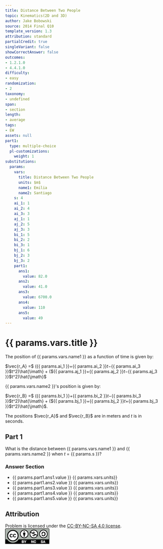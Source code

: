 ```yaml
---
title: Distance Between Two People
topic: Kinematics(2D and 3D)
author: Jake Bobowski
source: 2014 Final Q10
template_version: 1.3
attribution: standard
partialCredit: true
singleVariant: false
showCorrectAnswer: false
outcomes:
- 1.2.1.0
- 4.4.1.0
difficulty:
- easy
randomization:
- 2
taxonomy:
- undefined
span:
- section
length:
- average
tags:
- EW
assets: null
part1:
  type: multiple-choice
  pl-customizations:
    weight: 1
substitutions:
  params:
    vars:
      title: Distance Between Two People
      units: $m$
      name1: Emilia
      name2: Santiago
    s: 4
    ai_1: 1
    ai_2: 4
    ai_3: 3
    aj_1: 1
    aj_2: 5
    aj_3: 3
    bi_1: 5
    bi_2: 2
    bi_3: 1
    bj_1: 6
    bj_2: 3
    bj_3: 2
    part1:
      ans1:
        value: 82.0
      ans2:
        value: 41.0
      ans3:
        value: 6700.0
      ans4:
        value: 110
      ans5:
        value: 49
---
```

# {{ params.vars.title }}
The position of {{ params.vars.name1 }} as a function of time is given by:

$\vec{r_A} =$ ({{ params.ai_1 }}$+${{ params.ai_2 }}$t-${{ params.ai_3 }}$t^2)\hat{\imath} + (${{ params.aj_1 }}$+${{ params.aj_2 }}$t-${{ params.aj_3 }}$t^2)\hat{\jmath}$

{{ params.vars.name2 }}'s position is given by:

$\vec{r_B} =$ ({{ params.bi_1 }}$+${{ params.bi_2 }}$t-${{ params.bi_3 }}$t^2)\hat{\imath} + (${{ params.bj_1 }}$+${{ params.bj_2 }}$t+${{ params.bj_3 }}$t^2)\hat{\jmath}$.

The positions $\vec{r_A}$ and $\vec{r_B}$ are in meters and $t$ is in seconds.

## Part 1

What is the distance between {{ params.vars.name1 }} and {{ params.vars.name2 }} when $t$ = {{ params.s }}?

### Answer Section

- {{ params.part1.ans1.value }} {{ params.vars.units}}
- {{ params.part1.ans2.value }} {{ params.vars.units}}
- {{ params.part1.ans3.value }} {{ params.vars.units}}
- {{ params.part1.ans4.value }} {{ params.vars.units}}
- {{ params.part1.ans5.value }} {{ params.vars.units}}

## Attribution

Problem is licensed under the [CC-BY-NC-SA 4.0 license](https://creativecommons.org/licenses/by-nc-sa/4.0/).<br> ![The Creative Commons 4.0 license requiring attribution-BY, non-commercial-NC, and share-alike-SA license.](https://raw.githubusercontent.com/firasm/bits/master/by-nc-sa.png)